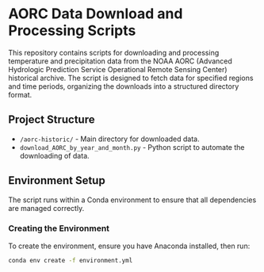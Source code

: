 # AORC Data Download and Processing Scripts

This repository contains scripts for downloading and processing temperature and precipitation data from the NOAA AORC (Advanced Hydrologic Prediction Service Operational Remote Sensing Center) historical archive. The script is designed to fetch data for specified regions and time periods, organizing the downloads into a structured directory format.

## Project Structure

- `/aorc-historic/` - Main directory for downloaded data.
- `download_AORC_by_year_and_month.py` - Python script to automate the downloading of data.

## Environment Setup

The script runs within a Conda environment to ensure that all dependencies are managed correctly.

### Creating the Environment

To create the environment, ensure you have Anaconda installed, then run:

```bash
conda env create -f environment.yml

